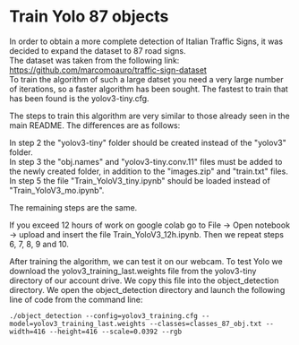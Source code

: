 # Train Yolo 87 objects 

In order to obtain a more complete detection of  Italian Traffic Signs, it was decided to expand the dataset to 87 road signs.\
The dataset was taken from the following link: https://github.com/marcomoauro/traffic-sign-dataset \
To train the algorithm of such a large datset you need a very large number of iterations, so a faster algorithm has been sought. The fastest to train that has been found is the yolov3-tiny.cfg.

The steps to train this algorithm are very similar to those already seen in the main README. The differences are as follows:

In step 2 the "yolov3-tiny" folder should be created instead of the "yolov3" folder.\
In step 3 the "obj.names" and "yolov3-tiny.conv.11" files must be added to the newly created folder, in addition to the "images.zip" and "train.txt" files.\
In step 5 the file "Train_YoloV3_tiny.ipynb" should be loaded instead of "Train_YoloV3_mo.ipynb".

The remaining steps are the same.

If you exceed 12 hours of work on google colab go to File -> Open notebook -> upload and insert the file Train_YoloV3_12h.ipynb.
Then we repeat steps 6, 7, 8, 9 and 10.

After training the algorithm, we can test it on our webcam.
To test Yolo we download the yolov3_training_last.weights file from the yolov3-tiny directory of our account drive. We copy this file into the object_detection directory. We open the object_detection directory and launch the following line of code from the command line:
```
./object_detection --config=yolov3_training.cfg --model=yolov3_training_last.weights --classes=classes_87_obj.txt --width=416 --height=416 --scale=0.0392 --rgb
```
